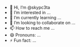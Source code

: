 - 👋 Hi, I’m @skypc3ta
- 👀 I’m interested in ...
- 🌱 I’m currently learning ...
- 💞️ I’m looking to collaborate on ...
- 📫 How to reach me ...
- 😄 Pronouns: ...
- ⚡ Fun fact: ...

<!---
skypc3ta/skypc3ta is a ✨ special ✨ repository because its `README.md` (this file) appears on your GitHub profile.
You can click the Preview link to take a look at your changes.
--->
